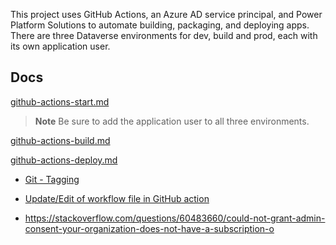 This project uses GitHub Actions, an Azure AD service principal, and Power Platform Solutions to automate building, packaging, and deploying apps. There are three Dataverse environments for dev, build and prod, each with its own application user.
## Docs  
[github-actions-start.md](https://github.com/MicrosoftDocs/power-platform/blob/main/power-platform/alm/tutorials/github-actions-start.md)

> **Note**
> Be sure to add the application user to all three environments.

[github-actions-build.md](https://github.com/MicrosoftDocs/power-platform/blob/main/power-platform/alm/tutorials/github-actions-build.md)

[github-actions-deploy.md](https://github.com/MicrosoftDocs/power-platform/blob/main/power-platform/alm/tutorials/github-actions-deploy.md)
- [Git - Tagging](https://git-scm.com/book/en/v2/Git-Basics-Tagging)
- [Update/Edit of workflow file in GitHub action](https://stackoverflow.com/questions/74623879/update-edit-of-workflow-file-in-github-action?newreg=b1e41a5f8dda475b8e82838fb032e30e)

- https://stackoverflow.com/questions/60483660/could-not-grant-admin-consent-your-organization-does-not-have-a-subscription-o